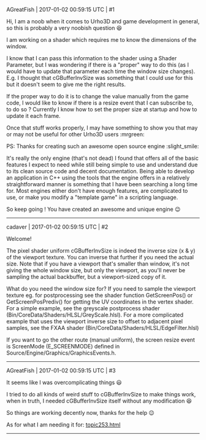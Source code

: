 AGreatFish | 2017-01-02 00:59:15 UTC | #1

Hi, I am a noob when it comes to Urho3D and game development in general, so this is probably a very noobish question  :laughing: 

I am working on a shader which requires me to know the dimensions of the window.

I know that I can pass this information to the shader using a Shader Parameter, but I was wondering if there is a "proper" way to do this (as I would have to update that parameter each time the window size changes). E.g. I thought that cGBufferInvSize was something that I could use for this but it doesn't seem to give me the right results.

If the proper way to do it is to change the value manually from the game code, I would like to know if there is a resize event that I can subscribe to, to do so ?
Currently I know how to set the proper size at startup and how to update it each frame.

Once that stuff works properly, I may have something to show you that may or may not be useful for other Urho3D users  :mrgreen: 

PS:
Thanks for creating such an awesome open source engine  :slight_smile: 

It's really the only engine (that's not dead) I found that offers all of the basic features I expect to need while still being simple to use and understand due to its clean source code and decent documentation.
Being able to develop an application in C++ using the tools that the engine offers in a relatively straightforward manner is something that I have been searching a long time for.
Most engines either don't have enough features, are complicated to use, or make you modify a "template game" in a scripting language.

So keep going ! You have created an awesome and unique engine  :wink:

-------------------------

cadaver | 2017-01-02 00:59:15 UTC | #2

Welcome!

The pixel shader uniform cGBufferInvSize is indeed the inverse size (x & y) of the viewport texture. You can inverse that further if you need the actual size. Note that if you have a viewport that's smaller than window, it's not giving the whole window size, but only the viewport, as you'll never be sampling the actual backbuffer, but a viewport-sized copy of it.

What do you need the window size for? If you need to sample the viewport texture eg. for postprocessing see the shader function GetScreenPos() or GetScreenPosPrediv() for getting the UV coordinates in the vertex shader. For a simple example, see the greyscale postprocess shader (Bin/CoreData/Shaders/HLSL/GreyScale.hlsl). For a more complicated example that uses the viewport inverse size to offset to adjacent pixel samples, see the FXAA shader (Bin/CoreData/Shaders/HLSL/EdgeFilter.hlsl)

If you want to go the other route (manual uniform), the screen resize event is ScreenMode (E_SCREENMODE) defined in Source/Engine/Graphics/GraphicsEvents.h.

-------------------------

AGreatFish | 2017-01-02 00:59:15 UTC | #3

It seems like I was overcomplicating things  :smiley: 

I tried to do all kinds of weird stuff to cGBufferInvSize to make things work, when in truth, I needed cGBufferInvSize itself without any modification  :laughing: 

So things are working decently now, thanks for the help  :wink: 

As for what I am needing it for:
[topic253.html](http://discourse.urho3d.io/t/fxaa-3-11/267/1)

-------------------------

